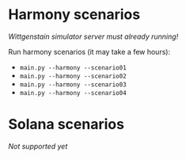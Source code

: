 # Harmony scenarios
*Wittgenstain simulator server must already running!*

Run harmony scenarios (it may take a few hours):
* `main.py --harmony --scenario01`
* `main.py --harmony --scenario02`
* `main.py --harmony --scenario03`
* `main.py --harmony --scenario04`

# Solana scenarios
*Not supported yet*